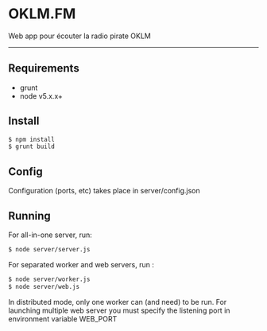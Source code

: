 OKLM.FM
===================

Web app pour écouter la radio pirate OKLM

----------


Requirements
-------------
* grunt
* node v5.x.x+

Install
-------------

```sh
$ npm install
$ grunt build
```


Config
-------------

Configuration (ports, etc) takes place in server/config.json

Running
-------------
For all-in-one server, run:
```sh
$ node server/server.js
```

For separated worker and web servers, run :
```sh
$ node server/worker.js
$ node server/web.js
```
In distributed mode, only one worker can (and need) to be run. For launching multiple web server you must specify the listening port in environment variable WEB_PORT